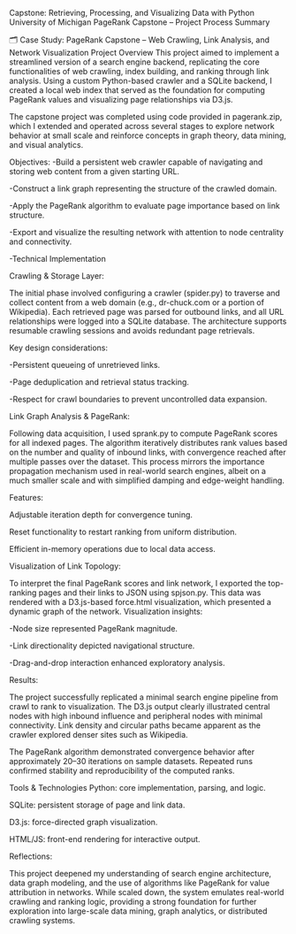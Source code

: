 Capstone: Retrieving, Processing, and Visualizing Data with Python University of Michigan PageRank Capstone – Project Process Summary

🗂 Case Study: PageRank Capstone – Web Crawling, Link Analysis, and Network Visualization Project Overview This project aimed to implement a streamlined version of a search engine backend, replicating the core functionalities of web crawling, index building, and ranking through link analysis. Using a custom Python-based crawler and a SQLite backend, I created a local web index that served as the foundation for computing PageRank values and visualizing page relationships via D3.js.

The capstone project was completed using code provided in pagerank.zip, which I extended and operated across several stages to explore network behavior at small scale and reinforce concepts in graph theory, data mining, and visual analytics.

Objectives:
-Build a persistent web crawler capable of navigating and storing web content from a given starting URL.

-Construct a link graph representing the structure of the crawled domain.

-Apply the PageRank algorithm to evaluate page importance based on link structure.

-Export and visualize the resulting network with attention to node centrality and connectivity.

-Technical Implementation

Crawling & Storage Layer:


The initial phase involved configuring a crawler (spider.py) to traverse and collect content from a web domain (e.g., dr-chuck.com or a portion of Wikipedia). Each retrieved page was parsed for outbound links, and all URL relationships were logged into a SQLite database. The architecture supports resumable crawling sessions and avoids redundant page retrievals.


Key design considerations:

-Persistent queueing of unretrieved links.

-Page deduplication and retrieval status tracking.

-Respect for crawl boundaries to prevent uncontrolled data expansion.

Link Graph Analysis & PageRank:


 Following data acquisition, I used sprank.py to compute PageRank scores for all indexed pages. The algorithm iteratively distributes rank values based on the number and quality of inbound links, with convergence reached after multiple passes over the dataset.
This process mirrors the importance propagation mechanism used in real-world search engines, albeit on a much smaller scale and with simplified damping and edge-weight handling.

Features:

Adjustable iteration depth for convergence tuning.

Reset functionality to restart ranking from uniform distribution.

Efficient in-memory operations due to local data access.

Visualization of Link Topology:


To interpret the final PageRank scores and link network, I exported the top-ranking pages and their links to JSON using spjson.py. This data was rendered with a D3.js-based force.html visualization, which presented a dynamic graph of the network.
Visualization insights:



-Node size represented PageRank magnitude.

-Link directionality depicted navigational structure.

-Drag-and-drop interaction enhanced exploratory analysis.


Results:


 The project successfully replicated a minimal search engine pipeline from crawl to rank to visualization. The D3.js output clearly illustrated central nodes with high inbound influence and peripheral nodes with minimal connectivity. Link density and circular paths became apparent as the crawler explored denser sites such as Wikipedia.

The PageRank algorithm demonstrated convergence behavior after approximately 20–30 iterations on sample datasets. Repeated runs confirmed stability and reproducibility of the computed ranks.

Tools & Technologies Python: core implementation, parsing, and logic.

SQLite: persistent storage of page and link data.

D3.js: force-directed graph visualization.

HTML/JS: front-end rendering for interactive output.


Reflections:


 This project deepened my understanding of search engine architecture, data graph modeling, and the use of algorithms like PageRank for value attribution in networks. While scaled down, the system emulates real-world crawling and ranking logic, providing a strong foundation for further exploration into large-scale data mining, graph analytics, or distributed crawling systems.
